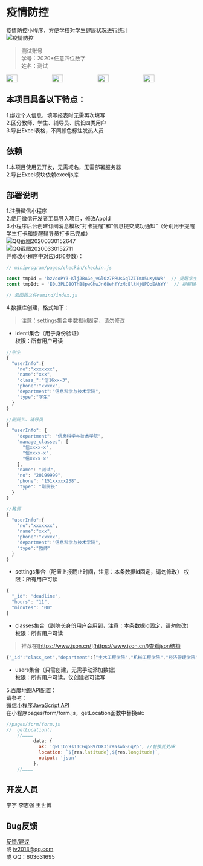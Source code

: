 # 疫情防控  

疫情防控小程序，方便学校对学生健康状况进行统计  
![疫情防控](http://120.79.54.89:8090/upload/2020/4/gh_4d456dd8fa8e_258-b07650e56f0d4985879788a766d19133.jpg "疫情防控.jpg")  

> 测试账号  
> 学号：2020+任意四位数字  
> 姓名：测试  

<div style="display:flex;">
<img style="width:24%;" src="http://120.79.54.89:8090/upload/2020/4/2-8cfb89343e4c4e2985382071f8b142c0.jpg" />
<img style="width:24%;" src="http://120.79.54.89:8090/upload/2020/4/4-69c416341ee24678b34d6a6895938700.jpg" />
<img style="width:24%;" src="http://120.79.54.89:8090/upload/2020/4/3-c88b3d287d074b9686c6f7bf5ec29cea.jpg" />
<img style="width:24%;" src="http://120.79.54.89:8090/upload/2020/4/1-85cbdc889d084cd583408bd329517028.jpg" />
</div>

## 本项目具备以下特点：  
1.绑定个人信息，填写报表时无需再次填写  
2.区分教师、学生、辅导员、院长四类用户  
3.导出Excel表格，不同颜色标注发热人员   
  
## 依赖  
1.本项目使用云开发，无需域名，无需部署服务器  
2.导出Excel模块依赖exceljs库  

## 部署说明  
1.注册微信小程序  
2.使用微信开发者工具导入项目，修改AppId  
3.小程序后台创建订阅消息模板“打卡提醒”和“信息提交成功通知”（分别用于提醒学生打卡和提醒辅导员打卡已完成）  
![QQ截图20200330152647](https://images.gitee.com/uploads/images/2020/0405/080139_cf29d405_1694647.png)  
![QQ截图20200330152711](https://images.gitee.com/uploads/images/2020/0405/080139_b975245a_1694647.png)  
并修改小程序中对应id(和参数)：  
```javascript
// miniprogram/pages/checkin/checkin.js  

const tmpId = 'bzVdoPY3-KljJBAGe_vGlOz7PRUsGqlZITm85uKyUWk'  // 提醒学生消息模板  
const tmpIdt = 'E0u3PLO8OThB8pwGhwJn68ehfYzMcBltNjQPOoEAhYY'  // 提醒辅导员消息模板  
```
```javascript  
// 云函数文件remind/index.js  
```  
  
4.数据库创建，格式如下：  
> 注意：settings集合中数据id固定，请勿修改
- identi集合（用于身份验证）  
权限：所有用户可读  
```javascript
//学生
{
  "userInfo":{
    "no":"xxxxxxx",
    "name":"xxx",
    "class_":"信16xx-3",
    "phone":"xxxxx",
    "department":"信息科学与技术学院",
    "type":"学生"
  }
}

//副院长、辅导员
{
  "userInfo": {
    "department": "信息科学与技术学院",
    "manage_classes": [
      "信xxxx-x",
      "信xxxx-x",
      "信xxxx-x"
    ],
    "name": "测试",
    "no": "20199999",
    "phone": "151xxxxx238",
    "type": "副院长"
  }
}

//教师
{
  "userInfo":{
    "no":"xxxxxxx",
    "name":"xxx",
    "phone":"xxxxx",
    "department":"信息科学与技术学院",
    "type":"教师"
  }
}
```
- settings集合（配置上报截止时间，注意：本条数据id固定，请勿修改）
权限：所有用户可读  
```javascript
{
  "_id": "deadline",
  "hours": "11",
  "minutes": "00"
}
```
- classes集合（副院长身份用户会用到，注意：本条数据id固定，请勿修改）  
权限：所有用户可读  
> 推荐在[https://www.json.cn/](https://www.json.cn/)查看json结构  
```javascript
{"_id":"class_set","department":["土木工程学院","机械工程学院","经济管理学院","文法学院","交通运输学院","建筑与艺术学院","材料科学与工程学院","电气与电子工程学院","信息科学与技术学院","工程力学系","数理系","外语系"],"major":{"土木工程学院":["中铁国际班","中铁建国际班（土建类）","土木工程(地下工程)","土木工程(建筑工程)","土木工程(桥梁工程)","土木工程(涉外工程)","因材土木(地下工程)","因材土木(建筑工程)","因材土木(桥梁工程)","因材土木(涉外工程)","因材土木(铁道工程)","土木工程(铁道工程)","安全工程","测绘工程","城市地下空间工程","勘查技术与工程","土木（卓越）","土木工程(工程试验班)","测绘工程(工程试验班)","铁道工程","土木工程","因材土木","土木工程(专接本)"],"机械工程学院":["机械设计制造及其自动化","机械设计制造及其自动化(工程机械)","机械设计制造及其自动化(机械电子工程)","机械设计制造及其自动化(机械设计与制造)","工业设计","测控技术与仪器","车辆工程","机械（卓越）","因材机械","因材机械(工程机械)","因材机械(机械电子工程)","因材机械(机械设计与制造)","建筑环境与能源应用工程","机械设计制造及其自动化（国际班）","建筑环境与能源应用工程(工程试验班)","机械电子工程","机械(专接本)"],"经济管理学院":["工程管理（双学位）","中铁建国际班（非土建类）","市场营销","工程管理","金融学","财务管理","会计学","信息管理与信息系统","国际经济与贸易","物流管理","电子商务","公共事业管理","会计学（CPA实验班）","工商管理类","工程管理(辅修学位)","会计学(专接本)","工程管理(专接本)","物流管理(专接本)"],"文法学院":["法学(双学位)","法学","汉语言文学","汉语言文学(双学位)","法学(辅修学位)","汉语言文学(辅修学位)"],"交通运输学院":["交通运输（卓越）","交通工程(轨道交通工程)","交通工程(城市交通工程)","交通运输","交通工程(公路交通工程)","交通运输类"],"建筑与艺术学院":["建筑学","视觉传达设计","环境设计"],"材料科学与工程学院":["无机非金属材料工程(无机非金属材料工程)","无机非金属材料工程(无机非金属材料科学)","金属材料工程(金属材料)","金属材料工程(焊接技术与工程)","材料科学与工程","功能材料","材料类"],"电气与电子工程学院":["电气工程及其自动化","电子信息工程","通信工程","因材电气","电气(卓越)","自动化","轨道交通信号与控制","电气工程及其自动化(工程试验班)","自动化类","电气(专接本)","自动化(专接本)"],"信息科学与技术学院":["计算机科学与技术","网络工程","教育技术学","信息工程","软件工程","数字媒体技术","计算机类"],"工程力学系":["工程力学"],"数理系":["数学与应用数学","应用物理学"],"外语系":["英语（双学位）","英语","小语种班","英语(辅修学位)"]},"class_":{"中铁国际班":["中铁国际班15","中铁国际班16"],"中铁建国际班（土建类）":["中铁建国际1班","中铁建国际班16-1"],"土木工程(地下工程)":["地下16-1","地下16-2","地下17-1","地下17-2"],"土木工程(建筑工程)":["建工16-1","建工16-2","建工17-1","建工17-2"],"土木工程(桥梁工程)":["桥梁16-1","桥梁16-2","桥梁16-3","桥梁16-4","桥梁16-5","桥梁16-6","桥梁16-7","桥梁16-8","桥梁16-9","桥梁17-1","桥梁17-2","桥梁17-3","桥梁17-4","桥梁17-5","桥梁17-6"],"土木工程(涉外工程)":["涉外16","涉外17"],"因材土木(地下工程)":["试16地下","试地下17"],"因材土木(建筑工程)":["试16建工","试建工17"],"因材土木(桥梁工程)":["试16桥梁","试桥梁17"],"因材土木(涉外工程)":["试16涉外"],"因材土木(铁道工程)":["试16铁道","试铁道17"],"土木工程(铁道工程)":["铁道16-1","铁道16-2","铁道16-3","铁道16-4","铁道17-1","铁道17-2","铁道17-3","铁道17-4"],"安全工程":["土1602-1","土1602-2","土1702-1","土1702-2","土1802-1","土1802-2","土1902-1","土1902-2","土1902-3","土1902-4"],"测绘工程":["土1603-1","土1603-2","土1603-3","土1703-1","土1703-2","土1703-3","土1803-1","土1803-2","土1803-3","土1803-4","土1903-1","土1903-2","土1903-3","土1903-4"],"城市地下空间工程":["土1605-1","土1605-2","土1705-1","土1705-2","土1805-1","土1805-2","土1905-1","土1905-2"],"勘查技术与工程":["土1604-1","土1604-2","土1704-1","土1704-2","土1804-1","土1804-2","土1904-1","土1904-2"],"土木（卓越）":["试1605","试1705","土18卓越","土19卓越"],"土木工程(工程试验班)":["工1601","工1701","工1801","工1901"],"测绘工程(工程试验班)":["工1602","工1702","工1802","工1902"],"铁道工程":["土1706-1","土1706-2","土1806-1","土1806-2","土1906-1","土1906-2"],"土木工程":["土1801-1","土1801-2","土1801-3","土1801-4","土1801-5","土1801-6","土1801-7","土1801-8","土1801-9","土1801-10","土1801-11","土1801-12","土1801-13","土1801-14","土1901-1","土1901-2","土1901-3","土1901-4","土1901-5","土1901-6","土1901-7","土1901-8","土1901-9","土1901-10","土1901-11","土1901-12","土1901-13","土1901-14","土1901-15"],"因材土木":["土18詹天佑","土18茅以升","土19詹天佑","土19茅以升"],"土木工程(专接本)":["土1901z-1","土1901z-2","土1901z-3"],"机械设计制造及其自动化":["机1601-1","机1601-2","机1601-3","机1601-4","机1601-5","机1601-6","机1701-1","机1701-2","机1701-3","机1801-1","机1801-2","机1801-3","机1901-1","机1901-2","机1901-3","机1901-4","机1901-5"],"机械设计制造及其自动化(工程机械)":["16工程机械"],"机械设计制造及其自动化(机械电子工程)":["16机电"],"机械设计制造及其自动化(机械设计与制造)":["16机设"],"工业设计":["机1603","机1703","机1803","机1903-1","机1903-2"],"测控技术与仪器":["机1604","机1704","机1804","机1904-1","机1904-2"],"车辆工程":["机1605-1","机1605-2","机1705-1","机1705-2","机1805-1","机1805-2","机1905-1","机1905-2","机1905-3"],"机械（卓越）":["试1606","试1706","机18卓越","机19卓越"],"因材机械":["试1603","试1703","机18茅以升","机19茅以升"],"因材机械(工程机械)":["试16工程机械"],"因材机械(机械电子工程)":["试16机电"],"因材机械(机械设计与制造)":["试16机设"],"建筑环境与能源应用工程":["机1602-1","机1602-2","机1602-3","机1702-1","机1702-2","机1702-3","机1802-1","机1802-2","机1802-3","机1902-1","机1902-2","机1902-3"],"机械设计制造及其自动化（国际班）":["机1601-外1","机1601-外2","机1701-外1","机1701-外2","机1801-外1","机1801-外2","机1901-外1","机1901-外2"],"建筑环境与能源应用工程(工程试验班)":["工1604","工1704","工1804","工1904"],"机械电子工程":["机1710-1","机1710-2","机1810-1","机1810-2","机1910-1","机1910-2","机1910-3"],"机械(专接本)":["机1901z-1","机1901z-2"],"工程管理（双学位）":["双15工管","双16工管","双17工管"],"中铁建国际班（非土建类）":["中铁建国际2班","中铁建国际班16-2"],"市场营销":["经1601","经1701","经1801","经1901"],"工程管理":["经1602-1","经1602-2","经1602-3","经1602-4","经1602-5","经1702-1","经1702-2","经1702-3","经1802-1","经1802-2","经1802-3","经1902-1","经1902-2","经1902-3","经1902-4"],"金融学":["经1603","经1703","经1803-1","经1803-2","经1903-1","经1903-2"],"财务管理":["经1604-1","经1604-2","经1704-1","经1704-2","经1704-3"],"会计学":["经1605-1","经1605-2","经1605-3","经1605-4","经1705"],"信息管理与信息系统":["经1606","经1706","经1806","经1906-1","经1906-2"],"国际经济与贸易":["经1607","经1707","经1807","经1907"],"物流管理":["经1608-1","经1608-2","经1608-3","经1608-4","经1708-1","经1708-2","经1708-3","经1708-4","经1808-1","经1808-2","经1808-3","经1808-4","经1908-1","经1908-2","经1908-3","经1908-4"],"电子商务":["经1609","经1709","经1809"],"公共事业管理":["经1610","经1710","经1810"],"会计学（CPA实验班）":["注会1605","注会1705"],"工商管理类":["经1811-1","经1811-2","经1811-3","经1811-4","经1811-5","经1911-1","经1911-2","经1911-3","经1911-4","经1911-5","经1911-6"],"工程管理(辅修学位)":["辅18工管"],"会计学(专接本)":["经1905z-1","经1905z-2"],"工程管理(专接本)":["经1902z-1","经1902z-2","经1902z-3"],"物流管理(专接本)":["经1908z"],"法学(双学位)":["双15法学","双16法学","双17法学"],"法学":["文1601-1","文1601-2","文1701-1","文1701-2","文1801-1","文1801-2","文1901-1","文1901-2"],"汉语言文学":["文1604-1","文1604-2","文1704-1","文1704-2","文1804-1","文1804-2","文1904-1","文1904-2"],"汉语言文学(双学位)":["双17中文"],"法学(辅修学位)":["辅18法学"],"汉语言文学(辅修学位)":["辅18中文"],"交通运输（卓越）":["试1607","试1707","交18卓越","交19卓越"],"交通工程(轨道交通工程)":["交1601-1","交1601-2","交1701-1","交1701-2","交1701-3"],"交通工程(城市交通工程)":["交1601-3","交1601-4","交1701-4"],"交通运输":["交1602-1","交1602-2","交1602-3","交1602-4","交1602-5","交1602-6","交1702-1","交1702-2","交1702-3","交1702-4","交1702-5","交1702-6","交1702-7"],"交通工程(公路交通工程)":["交1701-5"],"交通运输类":["交1803-1","交1803-2","交1803-3","交1803-4","交1803-5","交1803-6","交1803-7","交1803-8","交1903-1","交1903-2","交1903-3","交1903-4","交1903-5","交1903-6","交1903-7","交1903-8"],"建筑学":["建1401-1","建1401-2","建1401-3","建1401-4","建1501-1","建1501-2","建1501-3","建1501-4","建1601-1","建1601-2","建1601-3","建1601-4","建1701-1","建1701-2","建1701-3","建1701-4","建1801-1","建1801-2","建1801-3","建1801-4","建1901-1","建1901-2","建1901-3","建1901-4"],"视觉传达设计":["建1603-1","建1603-2","建1703-1","建1703-2","建1803-1","建1803-2","建1903-1","建1903-2"],"环境设计":["建1602-1","建1602-2","建1702-1","建1702-2","建1802-1","建1802-2","建1902-1","建1902-2"],"无机非金属材料工程(无机非金属材料工程)":["材1601-1","材1601-2","材1701-1","材1701-2","材1801-1","材1801-2","材1801-3"],"无机非金属材料工程(无机非金属材料科学)":["材1601-3","材1701-3","材1801-4"],"金属材料工程(金属材料)":["材1602-1","材1702-1","材1802-1"],"金属材料工程(焊接技术与工程)":["材1602-2","材1602-3","材1602-4","材1702-2","材1702-3","材1702-4","材1802-2","材1802-3","材1802-4"],"材料科学与工程":["材1603-1","材1603-2","材1703-1","材1703-2","材1803-1","材1803-2"],"功能材料":["材1604","材1704","材1804"],"材料类":["材1805-1","材1805-2","材1805-3","材1805-4","材1805-5","材1805-6","材1805-7","材1805-8","材1805-9","材1905-1","材1905-2","材1905-3","材1905-4","材1905-5","材1905-6","材1905-7","材1905-8","材1905-9","材1905-10"],"电气工程及其自动化":["电1601-1","电1601-2","电1601-3","电1601-4","电1601-5","电1701-1","电1701-2","电1701-3","电1801-1","电1801-2","电1801-3","电1901-1","电1901-2","电1901-3"],"电子信息工程":["电1604-1","电1604-2","电1704-1","电1704-2","电1804-1","电1804-2","电1904-1","电1904-2"],"通信工程":["电1605-1","电1605-2","电1705-1","电1705-2","电1805-1","电1805-2","电1905-1","电1905-2"],"因材电气":["试1604","试1704","电18茅以升","电19茅以升"],"电气(卓越)":["试1608","试1708","电18卓越","电19卓越"],"自动化":["电1602-1","电1602-2","电1702-1","电1702-2","电1702-3"],"轨道交通信号与控制":["电1607-1","电1607-2","电1607-3","电1707-1"],"电气工程及其自动化(工程试验班)":["工1603","工1703","工1803","工1903"],"自动化类":["电1806-1","电1806-2","电1806-3","电1806-4","电1906-1","电1906-2","电1906-3","电1906-4","电1906-5"],"电气(专接本)":["电1901z-1","电1901z-2"],"自动化(专接本)":["电1902z-1"],"计算机科学与技术":["信1601-1","信1601-2","信1601-3","信1701-1","信1701-2","信1701-3","信1801-1","信1801-2","信1801-3"],"网络工程":["信1603","信1703","信1803"],"教育技术学":["信1602","信1702","信1802","信1902"],"信息工程":["信1604-1","信1604-2","信1704-1","信1704-2","信1804-1","信1804-2","信1904-1","信1904-2","信1904-3"],"软件工程":["信1605-1","信1605-2","信1605-3","信1705-1","信1705-2","信1705-3","信1805-1","信1805-2","信1805-3"],"数字媒体技术":["信1606","信1706","信1806"],"计算机类":["信1907-1","信1907-2","信1907-3","信1907-4","信1907-5","信1907-6","信1907-7","信1907-8","信1907-9"],"工程力学":["力1601-1","力1601-2","力1601-3","力1601-4","力1701-1","力1701-2","力1701-3","力1701-4","力1801-1","力1801-2","力1801-3","力1801-4","力1901-1","力1901-2","力1901-3","力1901-4"],"数学与应用数学":["数1601-1","数1601-2","数1701-1","数1701-2","数1801-1","数1801-2","数1901-1","数1901-2"],"应用物理学":["数1602-1","数1602-2","数1702-1","数1702-2","数1802-1","数1802-2","数1902-1","数1902-2"],"英语（双学位）":["双15英语-1","双15英语-2","双16英语-1","双16英语-2","双17英语-1","双17英语-2"],"英语":["外1601-1","外1601-2","外1701-1","外1701-2","外1801-1","外1801-2","外1901-1","外1901-2"],"小语种班":["16小语种","17小语种","18小语种-俄语","18小语种-日语","19小语种"],"英语(辅修学位)":["辅18英语-1","辅18英语-2"]}}
```   
- users集合（只需创建，无需手动添加数据）  
权限：所有用户可读，仅创建者可读写  

5.百度地图API配置：  
请参考：  
[微信小程序JavaScript API](http://lbsyun.baidu.com/index.php?title=wxjsapi)  
在小程序pages/form/form.js，getLocation函数中替换ak:  
```javascript
//pages/form/form.js
//  getLocation()
    //…………
          data: {
            ak: 'qwL1G59s11CGqoB9rOX3irKNswbSCqPp', //替换此处ak
            location: `${res.latitude},${res.longitude}`,
            output: 'json'
          },
    //…………
```
## 开发人员  
宁宇 李志强 王世博  
  
## Bug反馈  
[反馈/建议](http://120.79.54.89:8090/archives/%E9%93%81%E5%A4%A7%E9%98%B2%E6%8E%A7%E5%8F%8D%E9%A6%88)  
或 iv2013@qq.com  
或 QQ：603631695  
